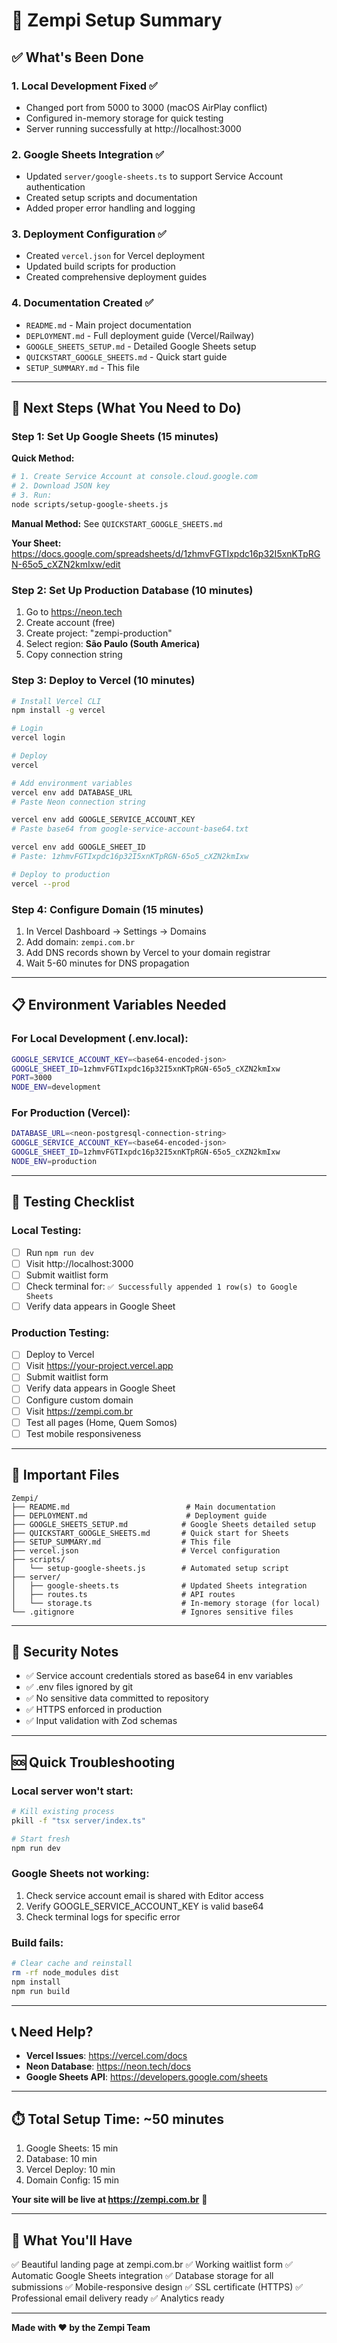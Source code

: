 # 🎯 Zempi Setup Summary

## ✅ What's Been Done

### 1. **Local Development Fixed** ✅
- Changed port from 5000 to 3000 (macOS AirPlay conflict)
- Configured in-memory storage for quick testing
- Server running successfully at http://localhost:3000

### 2. **Google Sheets Integration** ✅
- Updated `server/google-sheets.ts` to support Service Account authentication
- Created setup scripts and documentation
- Added proper error handling and logging

### 3. **Deployment Configuration** ✅
- Created `vercel.json` for Vercel deployment
- Updated build scripts for production
- Created comprehensive deployment guides

### 4. **Documentation Created** ✅
- `README.md` - Main project documentation
- `DEPLOYMENT.md` - Full deployment guide (Vercel/Railway)
- `GOOGLE_SHEETS_SETUP.md` - Detailed Google Sheets setup
- `QUICKSTART_GOOGLE_SHEETS.md` - Quick start guide
- `SETUP_SUMMARY.md` - This file

---

## 🚀 Next Steps (What You Need to Do)

### Step 1: Set Up Google Sheets (15 minutes)

**Quick Method:**
```bash
# 1. Create Service Account at console.cloud.google.com
# 2. Download JSON key
# 3. Run:
node scripts/setup-google-sheets.js
```

**Manual Method:**
See `QUICKSTART_GOOGLE_SHEETS.md`

**Your Sheet:** https://docs.google.com/spreadsheets/d/1zhmvFGTIxpdc16p32I5xnKTpRGN-65o5_cXZN2kmIxw/edit

### Step 2: Set Up Production Database (10 minutes)

1. Go to https://neon.tech
2. Create account (free)
3. Create project: "zempi-production"
4. Select region: **São Paulo (South America)**
5. Copy connection string

### Step 3: Deploy to Vercel (10 minutes)

```bash
# Install Vercel CLI
npm install -g vercel

# Login
vercel login

# Deploy
vercel

# Add environment variables
vercel env add DATABASE_URL
# Paste Neon connection string

vercel env add GOOGLE_SERVICE_ACCOUNT_KEY
# Paste base64 from google-service-account-base64.txt

vercel env add GOOGLE_SHEET_ID
# Paste: 1zhmvFGTIxpdc16p32I5xnKTpRGN-65o5_cXZN2kmIxw

# Deploy to production
vercel --prod
```

### Step 4: Configure Domain (15 minutes)

1. In Vercel Dashboard → Settings → Domains
2. Add domain: `zempi.com.br`
3. Add DNS records shown by Vercel to your domain registrar
4. Wait 5-60 minutes for DNS propagation

---

## 📋 Environment Variables Needed

### For Local Development (.env.local):
```bash
GOOGLE_SERVICE_ACCOUNT_KEY=<base64-encoded-json>
GOOGLE_SHEET_ID=1zhmvFGTIxpdc16p32I5xnKTpRGN-65o5_cXZN2kmIxw
PORT=3000
NODE_ENV=development
```

### For Production (Vercel):
```bash
DATABASE_URL=<neon-postgresql-connection-string>
GOOGLE_SERVICE_ACCOUNT_KEY=<base64-encoded-json>
GOOGLE_SHEET_ID=1zhmvFGTIxpdc16p32I5xnKTpRGN-65o5_cXZN2kmIxw
NODE_ENV=production
```

---

## 🧪 Testing Checklist

### Local Testing:
- [ ] Run `npm run dev`
- [ ] Visit http://localhost:3000
- [ ] Submit waitlist form
- [ ] Check terminal for: `✅ Successfully appended 1 row(s) to Google Sheets`
- [ ] Verify data appears in Google Sheet

### Production Testing:
- [ ] Deploy to Vercel
- [ ] Visit https://your-project.vercel.app
- [ ] Submit waitlist form
- [ ] Verify data appears in Google Sheet
- [ ] Configure custom domain
- [ ] Visit https://zempi.com.br
- [ ] Test all pages (Home, Quem Somos)
- [ ] Test mobile responsiveness

---

## 📁 Important Files

```
Zempi/
├── README.md                          # Main documentation
├── DEPLOYMENT.md                      # Deployment guide
├── GOOGLE_SHEETS_SETUP.md            # Google Sheets detailed setup
├── QUICKSTART_GOOGLE_SHEETS.md       # Quick start for Sheets
├── SETUP_SUMMARY.md                  # This file
├── vercel.json                       # Vercel configuration
├── scripts/
│   └── setup-google-sheets.js        # Automated setup script
├── server/
│   ├── google-sheets.ts              # Updated Sheets integration
│   ├── routes.ts                     # API routes
│   └── storage.ts                    # In-memory storage (for local)
└── .gitignore                        # Ignores sensitive files
```

---

## 🔐 Security Notes

- ✅ Service account credentials stored as base64 in env variables
- ✅ .env files ignored by git
- ✅ No sensitive data committed to repository
- ✅ HTTPS enforced in production
- ✅ Input validation with Zod schemas

---

## 🆘 Quick Troubleshooting

### Local server won't start:
```bash
# Kill existing process
pkill -f "tsx server/index.ts"

# Start fresh
npm run dev
```

### Google Sheets not working:
1. Check service account email is shared with Editor access
2. Verify GOOGLE_SERVICE_ACCOUNT_KEY is valid base64
3. Check terminal logs for specific error

### Build fails:
```bash
# Clear cache and reinstall
rm -rf node_modules dist
npm install
npm run build
```

---

## 📞 Need Help?

- **Vercel Issues**: https://vercel.com/docs
- **Neon Database**: https://neon.tech/docs
- **Google Sheets API**: https://developers.google.com/sheets

---

## ⏱️ Total Setup Time: ~50 minutes

1. Google Sheets: 15 min
2. Database: 10 min
3. Vercel Deploy: 10 min
4. Domain Config: 15 min

**Your site will be live at https://zempi.com.br** 🚀

---

## 🎉 What You'll Have

✅ Beautiful landing page at zempi.com.br
✅ Working waitlist form
✅ Automatic Google Sheets integration
✅ Database storage for all submissions
✅ Mobile-responsive design
✅ SSL certificate (HTTPS)
✅ Professional email delivery ready
✅ Analytics ready

---

**Made with ❤️ by the Zempi Team**

